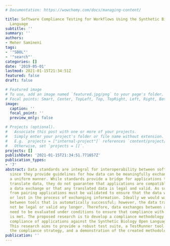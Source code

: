 ```yaml
---
# Documentation: https://wowchemy.com/docs/managing-content/

title: Software Compliance Testing for Workflows Using the Synthetic Biology Open
  Language
subtitle: ''
summary: ''
authors:
- Meher Samineni
tags:
- '"SBOL"'
- '"search"'
categories: []
date: '2019-05-01'
lastmod: 2021-01-15T21:34:51Z
featured: false
draft: false

# Featured image
# To use, add an image named `featured.jpg/png` to your page's folder.
# Focal points: Smart, Center, TopLeft, Top, TopRight, Left, Right, BottomLeft, Bottom, BottomRight.
image:
  caption: ''
  focal_point: ''
  preview_only: false

# Projects (optional).
#   Associate this post with one or more of your projects.
#   Simply enter your project's folder or file name without extension.
#   E.g. `projects = ["internal-project"]` references `content/project/deep-learning/index.md`.
#   Otherwise, set `projects = []`.
projects: []
publishDate: '2021-01-15T21:34:51.771657Z'
publication_types:
- '7'
abstract: Data standards are integral for interoperability between software applications,
  since they provide guidelines for how data can be meaningfully exchanged and in
  a uniform manner. While standards provide a bridge for applications to share and
  translate data, they do not guarantee that applications are compatible to perform
  a data exchange or that any translated data is legal and valid. As such, data passed
  from pairing applications must be validated to ensure that the data was not transformed
  or lost in the process of exchanging information. Ideally we would want an exchange
  between tools that is automatically successful; however, the data translated might
  not be legal or valid any longer. Therefore, data exchanges between applications
  need to be evaluated under conditions to ensure that compliance with the standard
  is met. The proposed research is to develop a compliance methodology that tests
  compliance of applications against the Synthetic Biology Open Language (SBOL) standard.
  This research aims to provide a robust test suite, a TestRunner tool implementing
  the compliance strategy, and a demonstration of the created methodology.
publication: ''
---
```

